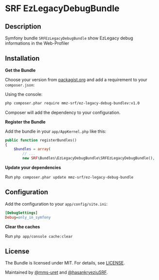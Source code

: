 # SRF EzLegacyDebugBundle

## Description
Symfony bundle `SRFEzLegacyDebugBundle` show EzLegacy debug informations in the Web-Profiler


## Installation

**Get the Bundle**

Choose your version from [packagist.org](https://packagist.org/packages/mmz-srf/ez-legacy-debug-bundle) and add a requirement to your ```composer.json```:

Using the console:

```bash
php composer.phar require mmz-srf/ez-legacy-debug-bundlev:v1.0
```

Composer will add the dependency to your configuration.

**Register the Bundle**

Add the bundle in your ```app/AppKernel.php``` like this:

```php
public function registerBundles()
{
    $bundles = array(
        // ...
        new SRF\Bundles\EzLegacyDebugBundle\SRFEzLegacyDebugBundle(),
```

**Update your dependencies**

Run ```php composer.phar update mmz-srf/ez-legacy-debug-bundle```

## Configuration
Add the configuration to your ```app/config/site.ini```:

```ini
[DebugSettings]
Debug=only_in_symfony
```

**Clear the caches**

Run ```php app/console cache:clear```


## License
The Bundle is licensed under MIT. For details, see
[LICENSE](https://github.com/mmz-srf/SRFEzLegacyDebugBundle/blob/master/Resources/meta/LICENSE).

Maintained by [@mms-uret](https://github.com/mms-uret) and [@hasankryeziuSRF](https://github.com/hasankryeziuSRF).